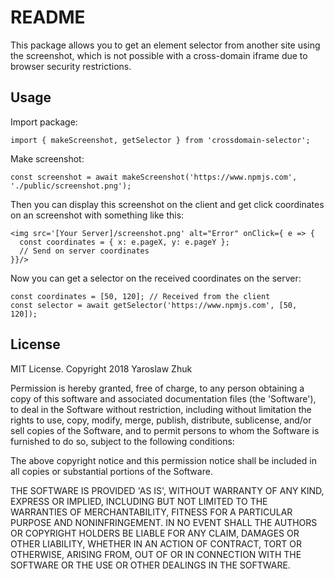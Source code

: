 # README

This package allows you to get an element selector from another site using the screenshot, which is not possible with a cross-domain iframe due to browser security restrictions.

## Usage

Import package:

    import { makeScreenshot, getSelector } from 'crossdomain-selector';

Make screenshot:

    const screenshot = await makeScreenshot('https://www.npmjs.com', './public/screenshot.png');

Then you can display this screenshot on the client and get click coordinates on an screenshot with something like this:

    <img src='[Your Server]/screenshot.png' alt="Error" onClick={ e => {
      const coordinates = { x: e.pageX, y: e.pageY };
      // Send on server coordinates
    }}/>

Now you can get a selector on the received coordinates on the server:

    const coordinates = [50, 120]; // Received from the client
    const selector = await getSelector('https://www.npmjs.com', [50, 120]);

## License

MIT License. Copyright 2018 Yaroslaw Zhuk

Permission is hereby granted, free of charge, to any person obtaining
a copy of this software and associated documentation files (the
'Software'), to deal in the Software without restriction, including
without limitation the rights to use, copy, modify, merge, publish,
distribute, sublicense, and/or sell copies of the Software, and to
permit persons to whom the Software is furnished to do so, subject to
the following conditions:

The above copyright notice and this permission notice shall be
included in all copies or substantial portions of the Software.

THE SOFTWARE IS PROVIDED 'AS IS', WITHOUT WARRANTY OF ANY KIND,
EXPRESS OR IMPLIED, INCLUDING BUT NOT LIMITED TO THE WARRANTIES OF
MERCHANTABILITY, FITNESS FOR A PARTICULAR PURPOSE AND NONINFRINGEMENT.
IN NO EVENT SHALL THE AUTHORS OR COPYRIGHT HOLDERS BE LIABLE FOR ANY
CLAIM, DAMAGES OR OTHER LIABILITY, WHETHER IN AN ACTION OF CONTRACT,
TORT OR OTHERWISE, ARISING FROM, OUT OF OR IN CONNECTION WITH THE
SOFTWARE OR THE USE OR OTHER DEALINGS IN THE SOFTWARE.
